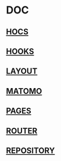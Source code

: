 # DOC

## [HOCS](./components/hocs/README.md)
## [HOOKS](./components/hooks/README.md)
## [LAYOUT](./components/layout/README.md)
## [MATOMO](./components/matomo/README.md)
## [PAGES](./components/pages/README.md)
## [ROUTER](./components/router/README.md)
## [REPOSITORY](./repository/README.md)

